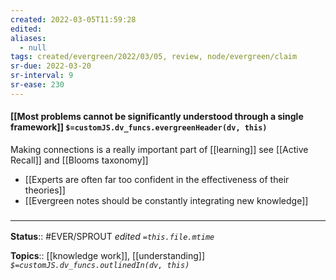 ```yaml
---
created: 2022-03-05T11:59:28 
edited: 
aliases:
  - null
tags: created/evergreen/2022/03/05, review, node/evergreen/claim
sr-due: 2022-03-20
sr-interval: 9
sr-ease: 230
---
```


#### [[Most problems cannot be significantly understood through a single framework]] `$=customJS.dv_funcs.evergreenHeader(dv, this)`

Making connections is a really important part of [[learning]] see [[Active Recall]] and [[Blooms taxonomy]]

- [[Experts are often far too confident in the effectiveness of their theories]]
- [[Evergreen notes should be constantly integrating new knowledge]]
### <hr class="footnote"/>

**Status**:: #EVER/SPROUT
*edited `=this.file.mtime`*

**Topics**:: [[knowledge work]], [[understanding]]
*`$=customJS.dv_funcs.outlinedIn(dv, this)`*
